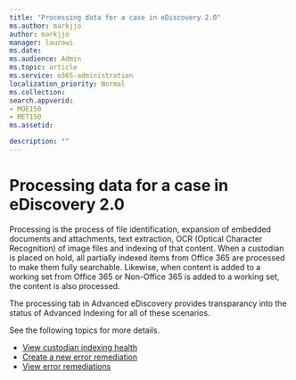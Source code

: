 ```yaml
---
title: "Processing data for a case in eDiscovery 2.0"
ms.author: markjjo
author: markjjo
manager: laurawi
ms.date: 
ms.audience: Admin
ms.topic: article
ms.service: o365-administration
localization_priority: Normal
ms.collection: 
search.appverid: 
- MOE150
- MET150
ms.assetid: 

description: ""
---
```


# Processing data for a case in eDiscovery 2.0

Processing is the process of file identification, expansion of embedded documents and attachments, text extraction, OCR (Optical Character Recognition) of image files and indexing of that content.  When a custodian is placed on hold, all partially indexed items from Office 365 are processed to make them fully searchable.  Likewise, when content is added to a working set from Office 365 or Non-Office 365 is added to a working set, the content is also processed.

The processing tab in Advanced eDiscovery provides transparancy into the status of Advanced Indexing for all of these scenarios.

See the following topics for more details.

- [View custodian indexing health](indexing-custodian-data.md)
- [Create a new error remediation](processing-error-types.md)
- [View error remediations](error-remediation.md)
